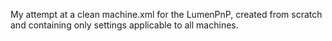 My attempt at a clean machine.xml for the LumenPnP, created from scratch and containing only settings applicable to all machines.
